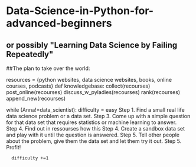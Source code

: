 # Data-Science-in-Python-for-advanced-beginners
## or possibly "Learning Data Science by Failing Repeatedly"

##The plan to take over the world:

resources = {python websites, data science websites, books, online courses, podcasts}
def knowledgebase:
   collect(recourses)
   post_online(recourses)
   discuss_w_pyladies(recourses)
   rank(recourses)
   append_new(recourses)

   while (Anna!=data_scientist): 
      difficulty = easy
      Step 1. Find a small real life data science problem or a data set.
      Step 3. Come up with a simple question for that data set that requires statistics or machine learning to answer.  
      Step 4. Find out in ressourses how this 
      Step 4. Create a sandbox data set and play with it until the question is answered.
      Step 5. Tell other people about the problem, give them the data set and let them try it out.
      Step 5. Profit!
   
      difficulty +=1
